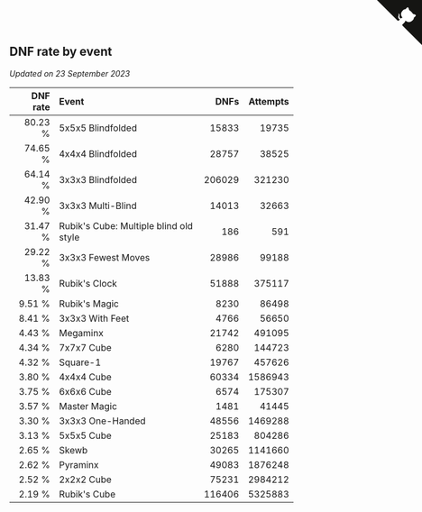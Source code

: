 ## DNF rate by event

*Updated on 23 September 2023*

| DNF rate | Event | DNFs | Attempts |
| ---: | :--- | ---: | ---: |
| 80.23 % | 5x5x5 Blindfolded | 15833 | 19735 |
| 74.65 % | 4x4x4 Blindfolded | 28757 | 38525 |
| 64.14 % | 3x3x3 Blindfolded | 206029 | 321230 |
| 42.90 % | 3x3x3 Multi-Blind | 14013 | 32663 |
| 31.47 % | Rubik's Cube: Multiple blind old style | 186 | 591 |
| 29.22 % | 3x3x3 Fewest Moves | 28986 | 99188 |
| 13.83 % | Rubik's Clock | 51888 | 375117 |
| 9.51 % | Rubik's Magic | 8230 | 86498 |
| 8.41 % | 3x3x3 With Feet | 4766 | 56650 |
| 4.43 % | Megaminx | 21742 | 491095 |
| 4.34 % | 7x7x7 Cube | 6280 | 144723 |
| 4.32 % | Square-1 | 19767 | 457626 |
| 3.80 % | 4x4x4 Cube | 60334 | 1586943 |
| 3.75 % | 6x6x6 Cube | 6574 | 175307 |
| 3.57 % | Master Magic | 1481 | 41445 |
| 3.30 % | 3x3x3 One-Handed | 48556 | 1469288 |
| 3.13 % | 5x5x5 Cube | 25183 | 804286 |
| 2.65 % | Skewb | 30265 | 1141660 |
| 2.62 % | Pyraminx | 49083 | 1876248 |
| 2.52 % | 2x2x2 Cube | 75231 | 2984212 |
| 2.19 % | Rubik's Cube | 116406 | 5325883 |


<a href="https://github.com/jonatanklosko/wca_statistics" class="github-corner" aria-label="View source on Github"><svg width="80" height="80" viewBox="0 0 250 250" style="fill:#151513; color:#fff; position: absolute; top: 0; border: 0; right: 0;" aria-hidden="true"><path d="M0,0 L115,115 L130,115 L142,142 L250,250 L250,0 Z"></path><path d="M128.3,109.0 C113.8,99.7 119.0,89.6 119.0,89.6 C122.0,82.7 120.5,78.6 120.5,78.6 C119.2,72.0 123.4,76.3 123.4,76.3 C127.3,80.9 125.5,87.3 125.5,87.3 C122.9,97.6 130.6,101.9 134.4,103.2" fill="currentColor" style="transform-origin: 130px 106px;" class="octo-arm"></path><path d="M115.0,115.0 C114.9,115.1 118.7,116.5 119.8,115.4 L133.7,101.6 C136.9,99.2 139.9,98.4 142.2,98.6 C133.8,88.0 127.5,74.4 143.8,58.0 C148.5,53.4 154.0,51.2 159.7,51.0 C160.3,49.4 163.2,43.6 171.4,40.1 C171.4,40.1 176.1,42.5 178.8,56.2 C183.1,58.6 187.2,61.8 190.9,65.4 C194.5,69.0 197.7,73.2 200.1,77.6 C213.8,80.2 216.3,84.9 216.3,84.9 C212.7,93.1 206.9,96.0 205.4,96.6 C205.1,102.4 203.0,107.8 198.3,112.5 C181.9,128.9 168.3,122.5 157.7,114.1 C157.9,116.9 156.7,120.9 152.7,124.9 L141.0,136.5 C139.8,137.7 141.6,141.9 141.8,141.8 Z" fill="currentColor" class="octo-body"></path></svg></a><style>.github-corner:hover .octo-arm{animation:octocat-wave 560ms ease-in-out}@keyframes octocat-wave{0%,100%{transform:rotate(0)}20%,60%{transform:rotate(-25deg)}40%,80%{transform:rotate(10deg)}}@media (max-width:500px){.github-corner:hover .octo-arm{animation:none}.github-corner .octo-arm{animation:octocat-wave 560ms ease-in-out}}</style>

